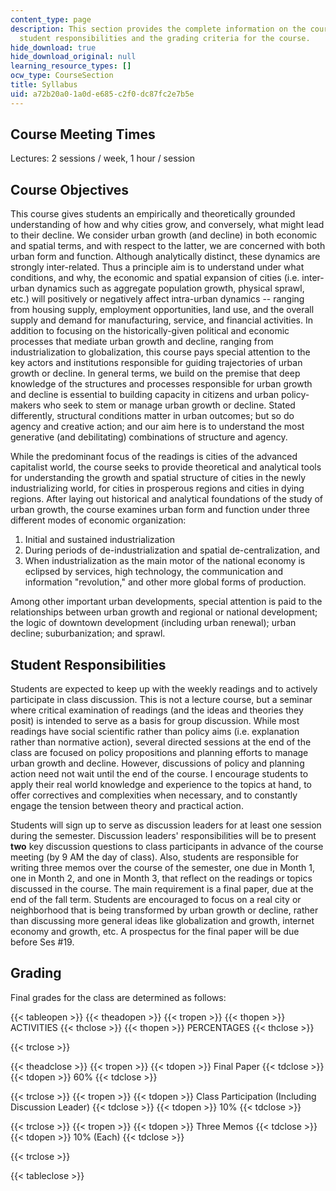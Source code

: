 ```yaml
---
content_type: page
description: This section provides the complete information on the course objectives,
  student responsibilities and the grading criteria for the course.
hide_download: true
hide_download_original: null
learning_resource_types: []
ocw_type: CourseSection
title: Syllabus
uid: a72b20a0-1a0d-e685-c2f0-dc87fc2e7b5e
---
```


Course Meeting Times
--------------------

Lectures: 2 sessions / week, 1 hour / session

Course Objectives
-----------------

This course gives students an empirically and theoretically grounded understanding of how and why cities grow, and conversely, what might lead to their decline. We consider urban growth (and decline) in both economic and spatial terms, and with respect to the latter, we are concerned with both urban form and function. Although analytically distinct, these dynamics are strongly inter-related. Thus a principle aim is to understand under what conditions, and why, the economic and spatial expansion of cities (i.e. inter-urban dynamics such as aggregate population growth, physical sprawl, etc.) will positively or negatively affect intra-urban dynamics -- ranging from housing supply, employment opportunities, land use, and the overall supply and demand for manufacturing, service, and financial activities. In addition to focusing on the historically-given political and economic processes that mediate urban growth and decline, ranging from industrialization to globalization, this course pays special attention to the key actors and institutions responsible for guiding trajectories of urban growth or decline. In general terms, we build on the premise that deep knowledge of the structures and processes responsible for urban growth and decline is essential to building capacity in citizens and urban policy-makers who seek to stem or manage urban growth or decline. Stated differently, structural conditions matter in urban outcomes; but so do agency and creative action; and our aim here is to understand the most generative (and debilitating) combinations of structure and agency.

While the predominant focus of the readings is cities of the advanced capitalist world, the course seeks to provide theoretical and analytical tools for understanding the growth and spatial structure of cities in the newly industrializing world, for cities in prosperous regions and cities in dying regions. After laying out historical and analytical foundations of the study of urban growth, the course examines urban form and function under three different modes of economic organization:

1.  Initial and sustained industrialization
2.  During periods of de-industrialization and spatial de-centralization, and
3.  When industrialization as the main motor of the national economy is eclipsed by services, high technology, the communication and information "revolution," and other more global forms of production.

Among other important urban developments, special attention is paid to the relationships between urban growth and regional or national development; the logic of downtown development (including urban renewal); urban decline; suburbanization; and sprawl.

Student Responsibilities
------------------------

Students are expected to keep up with the weekly readings and to actively participate in class discussion. This is not a lecture course, but a seminar where critical examination of readings (and the ideas and theories they posit) is intended to serve as a basis for group discussion. While most readings have social scientific rather than policy aims (i.e. explanation rather than normative action), several directed sessions at the end of the class are focused on policy propositions and planning efforts to manage urban growth and decline. However, discussions of policy and planning action need not wait until the end of the course. I encourage students to apply their real world knowledge and experience to the topics at hand, to offer correctives and complexities when necessary, and to constantly engage the tension between theory and practical action.

Students will sign up to serve as discussion leaders for at least one session during the semester. Discussion leaders' responsibilities will be to present **two** key discussion questions to class participants in advance of the course meeting (by 9 AM the day of class). Also, students are responsible for writing three memos over the course of the semester, one due in Month 1, one in Month 2, and one in Month 3, that reflect on the readings or topics discussed in the course. The main requirement is a final paper, due at the end of the fall term. Students are encouraged to focus on a real city or neighborhood that is being transformed by urban growth or decline, rather than discussing more general ideas like globalization and growth, internet economy and growth, etc. A prospectus for the final paper will be due before Ses #19.

Grading
-------

Final grades for the class are determined as follows:

{{< tableopen >}}
{{< theadopen >}}
{{< tropen >}}
{{< thopen >}}
ACTIVITIES
{{< thclose >}}
{{< thopen >}}
PERCENTAGES
{{< thclose >}}

{{< trclose >}}

{{< theadclose >}}
{{< tropen >}}
{{< tdopen >}}
Final Paper
{{< tdclose >}}
{{< tdopen >}}
60%
{{< tdclose >}}

{{< trclose >}}
{{< tropen >}}
{{< tdopen >}}
Class Participation (Including Discussion Leader)
{{< tdclose >}}
{{< tdopen >}}
10%
{{< tdclose >}}

{{< trclose >}}
{{< tropen >}}
{{< tdopen >}}
Three Memos
{{< tdclose >}}
{{< tdopen >}}
10% (Each)
{{< tdclose >}}

{{< trclose >}}

{{< tableclose >}}